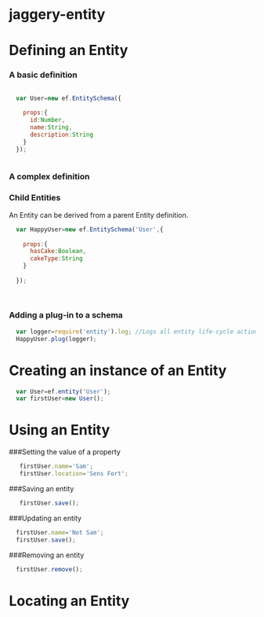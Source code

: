 jaggery-entity
==============

Defining an Entity
==================

### A basic definition

```javascript

  var User=new ef.EntitySchema({
  
    props:{
      id:Number,
      name:String,
      description:String
    }
  });
  
```

### A complex definition


### Child Entities
An Entity can be derived from a parent Entity definition.

```javascript
  var HappyUser=new ef.EntitySchema('User',{
  
    props:{
      hasCake:Boolean,
      cakeType:String
    }
    
  });
  
  

```

### Adding a plug-in to a schema

```javascript
  var logger=require('entity').log; //Logs all entity life-cycle actions
  HappyUser.plug(logger);
```

### 


Creating an instance of an Entity
=================================

```javascript
  var User=ef.entity('User');
  var firstUser=new User();
```

Using an Entity
===============

###Setting the value of a property

```javascript
   firstUser.name='Sam';
   firstUser.location='Sens Fort';
```

###Saving an entity

```javascript
   firstUser.save();
```

###Updating an entity

```javascript
  firstUser.name='Not Sam';
  firstUser.save();
```

###Removing an entity

```javascript
  firstUser.remove();
```

Locating an Entity
==================

##







